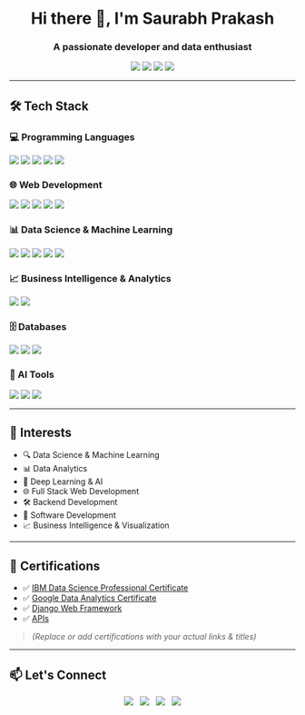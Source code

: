 <h1 align="center">Hi there 👋, I'm Saurabh Prakash</h1>
<h3 align="center">A passionate developer and data enthusiast</h3>

<p align="center">
  <a href="mailto:saurabhp85070@gmail.com"><img src="https://img.shields.io/badge/Email-D14836?style=for-the-badge&logo=gmail&logoColor=white"/></a>
  <a href="https://www.linkedin.com/in/saurabhp85070/"><img src="https://img.shields.io/badge/LinkedIn-0A66C2?style=for-the-badge&logo=linkedin&logoColor=white"/></a>
  <a href="https://github.com/saurabhp85070"><img src="https://img.shields.io/badge/GitHub-100000?style=for-the-badge&logo=github&logoColor=white"/></a>
  <a href="https://saurabhprakash.pythonanywhere.com/"><img src="https://img.shields.io/badge/Portfolio-000000?style=for-the-badge&logo=aboutdotme&logoColor=white"/></a>
</p>

---

## 🛠️ Tech Stack

### 💻 Programming Languages
<p>
  <img src="https://img.shields.io/badge/Python-3776AB?style=for-the-badge&logo=python&logoColor=white"/>
  <img src="https://img.shields.io/badge/Java-007396?style=for-the-badge&logo=java&logoColor=white"/>
  <img src="https://img.shields.io/badge/C-00599C?style=for-the-badge&logo=c&logoColor=white"/>
  <img src="https://img.shields.io/badge/C++-00599C?style=for-the-badge&logo=cplusplus&logoColor=white"/>
  <img src="https://img.shields.io/badge/JavaScript-F7DF1E?style=for-the-badge&logo=javascript&logoColor=black"/>
</p>

### 🌐 Web Development
<p>
  <img src="https://img.shields.io/badge/HTML5-E34F26?style=for-the-badge&logo=html5&logoColor=white"/>
  <img src="https://img.shields.io/badge/CSS3-1572B6?style=for-the-badge&logo=css3&logoColor=white"/>
  <img src="https://img.shields.io/badge/Node.js-339933?style=for-the-badge&logo=nodedotjs&logoColor=white"/>
  <img src="https://img.shields.io/badge/Django-092E20?style=for-the-badge&logo=django&logoColor=white"/>
  <img src="https://img.shields.io/badge/DRF-FF1709?style=for-the-badge&logo=django&logoColor=white"/>
</p>

### 📊 Data Science & Machine Learning
<p>
  <img src="https://img.shields.io/badge/Numpy-013243?style=for-the-badge&logo=numpy&logoColor=white"/>
  <img src="https://img.shields.io/badge/Pandas-150458?style=for-the-badge&logo=pandas&logoColor=white"/>
  <img src="https://img.shields.io/badge/Matplotlib-11557C?style=for-the-badge&logo=matplotlib&logoColor=white"/>
  <img src="https://img.shields.io/badge/TensorFlow-FF6F00?style=for-the-badge&logo=tensorflow&logoColor=white"/>
  <img src="https://img.shields.io/badge/scikit--learn-F7931E?style=for-the-badge&logo=scikitlearn&logoColor=white"/>
</p>

### 📈 Business Intelligence & Analytics
<p>
  <img src="https://img.shields.io/badge/Power%20BI-F2C811?style=for-the-badge&logo=powerbi&logoColor=black"/>
  <img src="https://img.shields.io/badge/Microsoft%20Excel-217346?style=for-the-badge&logo=microsoft-excel&logoColor=white"/>
</p>

### 🗄️ Databases
<p>
  <img src="https://img.shields.io/badge/PostgreSQL-4169E1?style=for-the-badge&logo=postgresql&logoColor=white"/>
  <img src="https://img.shields.io/badge/MySQL-4479A1?style=for-the-badge&logo=mysql&logoColor=white"/>
  <img src="https://img.shields.io/badge/Oracle-F80000?style=for-the-badge&logo=oracle&logoColor=white"/>
</p>

### 🤖 AI Tools
<p>
  <img src="https://img.shields.io/badge/OpenAI-412991?style=for-the-badge&logo=openai&logoColor=white"/>
  <img src="https://img.shields.io/badge/Claude-000000?style=for-the-badge&logoColor=white&label=Claude"/>
  <img src="https://img.shields.io/badge/Gemini-4285F4?style=for-the-badge&logo=google&logoColor=white"/>
</p>

---

## 🌱 Interests
- 🔍 Data Science & Machine Learning  
- 📊 Data Analytics  
- 🧠 Deep Learning & AI  
- 🌐 Full Stack Web Development  
- 🛠️ Backend Development  
- 🧩 Software Development  
- 📈 Business Intelligence & Visualization  

---

## 📜 Certifications
- ✅ [IBM Data Science Professional Certificate](https://www.coursera.org/account/accomplishments/specialization/4TYTNFCBZNP7)
- ✅ [Google Data Analytics Certificate](https://www.coursera.org/account/accomplishments/specialization/36PANQ9H59A9)
- ✅ [Django Web Framework](https://www.coursera.org/account/accomplishments/verify/K3CTQ2GGM6MQa)
- ✅ [APIs](https://www.coursera.org/account/accomplishments/verify/S22V3QZ2A6VT)


> _(Replace or add certifications with your actual links & titles)_

---

## 📫 Let's Connect
<p align="center">
  <a href="https://github.com/saurabhp85070"><img src="https://img.icons8.com/ios-glyphs/30/github.png"/></a>&nbsp;&nbsp;
  <a href="https://www.linkedin.com/in/saurabhp85070/"><img src="https://img.icons8.com/ios-filled/30/linkedin.png"/></a>&nbsp;&nbsp;
  <a href="https://saurabhprakash.pythonanywhere.com/"><img src="https://img.icons8.com/ios-filled/30/domain.png"/></a>&nbsp;&nbsp;
  <a href="mailto:saurabhp85070@gmail.com"><img src="https://img.icons8.com/ios-glyphs/30/new-post.png"/></a>
</p>
